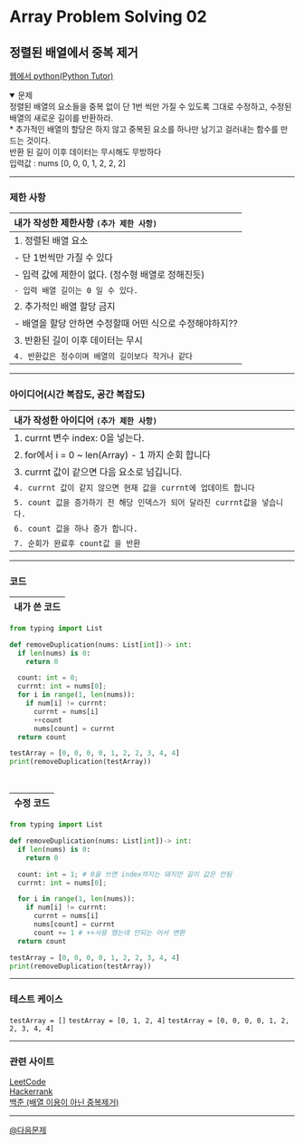 # Array Problem Solving 02

## 정렬된 배열에서 중복 제거    

[웹에서 python(Python Tutor)](https://www.pythontutor.com)

<details open>
  <summary>문제</summary>
    정렬된 배열의 요소들을 중복 없이 단 1번 씩만 가질 수 있도록 그대로 수정하고, 수정된 배열의 새로운 길이를 반환하라. <br/>
    * 추가적인 배열의 할당은 하지 않고 중복된 요소를 하나만 남기고 걸러내는 함수를 만드는 것이다. <br/>
    반환 된 길이 이후 데이터는 무시해도 무방하다 <br/>
    입력값 : nums [0, 0, 0, 1, 2, 2, 2]
  
</details>

***
### 제한 사항
| 내가 작성한 제한사항 `(추가 제한 사항)`|
|:---|
| 1. 정렬된 배열 요소 |
| - 단 1번씩만 가질 수 있다 |
| - 입력 값에 제한이 없다. (정수형 배열로 정해진듯) |
| `- 입력 배열 길이는 0 일 수 있다.` | 
| 2. 추가적인 배열 할당 금지 |
| - 배열을 할당 안하면 수정할때 어떤 식으로 수정해야하지?? |
| 3. 반환된 길이 이후 데이터는 무시 |
| `4. 반환값은 정수이며 배열의 길이보다 작거나 같다` |
***
### 아이디어(시간 복잡도, 공간 복잡도)
| 내가 작성한 아이디어 `(추가 제한 사항)`|
|:---|
|1. currnt 변수 index: 0을 넣는다.|
|2. for에서 i = 0 ~ len(Array) - 1  까지 순회 합니다|
|3. currnt 값이 같으면 다음 요소로 넘깁니다.|
|`4. currnt 값이 같지 않으면 현재 값을 currnt에 업데이트 합니다`|
|`5. count 값을 증가하기 전 해당 인덱스가 되어 달라진 currnt값을 넣습니다.`|
|`6. count 값을 하나 증가 합니다.`|
|`7. 순회가 완료후 count값 을 반환`|
***
### 코드
|내가 쓴 코드|
|:---|
```python
from typing import List

def removeDuplication(nums: List[int])-> int:
  if len(nums) is 0:
    return 0

  count: int = 0;
  currnt: int = nums[0];
  for i in range(1, len(nums)):
    if num[i] != currnt:
      currnt = nums[i]
      ++count
      nums[count] = currnt
  return count

testArray = [0, 0, 0, 0, 1, 2, 2, 3, 4, 4]
print(removeDuplication(testArray))
```

<br />

|수정 코드|
|:---|
```python
from typing import List

def removeDuplication(nums: List[int])-> int:
  if len(nums) is 0:
    return 0

  count: int = 1; # 0을 쓰면 index까지는 돼지만 길이 값은 안됨
  currnt: int = nums[0];

  for i in range(1, len(nums)):
    if num[i] != currnt:
      currnt = nums[i]
      nums[count] = currnt
      count += 1 # ++사용 했는데 안되는 어서 변환
  return count

testArray = [0, 0, 0, 0, 1, 2, 2, 3, 4, 4]
print(removeDuplication(testArray))
```
***
### 테스트 케이스
`testArray = []`
`testArray = [0, 1, 2, 4]`
`testArray = [0, 0, 0, 0, 1, 2, 2, 3, 4, 4]`
***
### 관련 사이트
[LeetCode](https://leetcode.com/problems/remove-duplicates-from-sorted-array)   
[Hackerrank](https://www.hackerearth.com/contests/doyoulikeit/challenges/remove-duplicates-from-sorted-array)   
[백준 (배열 이용이 아닌 중복제거)](https://www.acmicpc.net/problem/13701)
***

[@다음문제](20230409-array-data-structure-problem-solving-03.md)